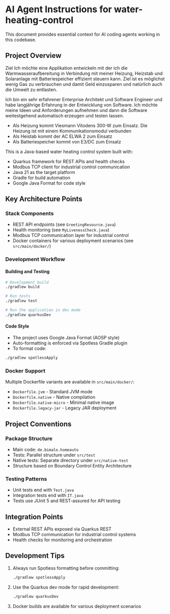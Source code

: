 # AI Agent Instructions for water-heating-control

This document provides essential context for AI coding agents working in this codebase.

## Project Overview

Ziel
Ich möchte eine Applikation entwickeln mit der ich die Warmwasseraufbereitung in Verbindung mit meiner Heizung, Heizstab und Solaranlage mit Batteriespeicher effizient steuern kann. Ziel ist es möglichst wenig Gas zu verbrauchen und damit Geld einzusparen und natürlich auch die Umwelt zu entlasten. 

Ich bin ein sehr erfahrener Enterprise Architekt und Software Engineer und habe langjährige Erfahrung in der Entwicklung von Software. Ich möchte meine Ideen und Anforderungen aufnehmen und dann die Software weitestgehend automatisch erzeugen und testen lassen.

- Als Heizung kommt Viesmann Vitodens 300-W zum Einsatz. Die Heizung ist mit einem Kommunikationsmodul verbunden
- Als Heistab kommt der AC ELWA 2 zum Einsatz
- Als Batteriespeicher kommt von E3/DC zum Einsatz

This is a Java-based water heating control system built with:
- Quarkus framework for REST APIs and health checks
- Modbus TCP client for industrial control communication
- Java 21 as the target platform
- Gradle for build automation
- Google Java Format for code style

## Key Architecture Points

### Stack Components
- REST API endpoints (see `GreetingResource.java`)
- Health monitoring (see `MyLivenessCheck.java`)
- Modbus TCP communication layer for industrial control
- Docker containers for various deployment scenarios (see `src/main/docker/`)

### Development Workflow

#### Building and Testing
```bash
# Development build
./gradlew build

# Run tests
./gradlew test

# Run the application in dev mode
./gradlew quarkusDev
```

#### Code Style
- The project uses Google Java Format (AOSP style)
- Auto-formatting is enforced via Spotless Gradle plugin
- To format code:
```bash
./gradlew spotlessApply
```

### Docker Support
Multiple Dockerfile variants are available in `src/main/docker/`:
- `Dockerfile.jvm` - Standard JVM mode
- `Dockerfile.native` - Native compilation
- `Dockerfile.native-micro` - Minimal native image
- `Dockerfile.legacy-jar` - Legacy JAR deployment

## Project Conventions

### Package Structure
- Main code: `de.bimalo.homeauto`
- Tests: Parallel structure under `src/test`
- Native tests: Separate directory under `src/native-test`
- Structure based on Boundary Control Entity Architecture

### Testing Patterns
- Unit tests end with `Test.java`
- Integration tests end with `IT.java`
- Tests use JUnit 5 and REST-assured for API testing

## Integration Points
- External REST APIs exposed via Quarkus REST
- Modbus TCP communication for industrial control systems
- Health checks for monitoring and orchestration

## Development Tips
1. Always run Spotless formatting before committing:
   ```bash
   ./gradlew spotlessApply
   ```
2. Use the Quarkus dev mode for rapid development:
   ```bash
   ./gradlew quarkusDev
   ```
3. Docker builds are available for various deployment scenarios